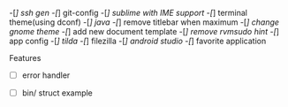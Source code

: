 
-[*] ssh gen
-[*] git-config
-[*] sublime with IME support
-[*] terminal theme(using dconf)
-[*] java
-[*] remove titlebar when maximum
-[*] change gnome theme
-[*] add new document template
-[*] remove rvmsudo hint
-[*] app config
	-[*] tilda
	-[*] filezilla
-[*] android studio
-[*] favorite application

Features
-[ ] error handler
-[ ] bin/ struct example




